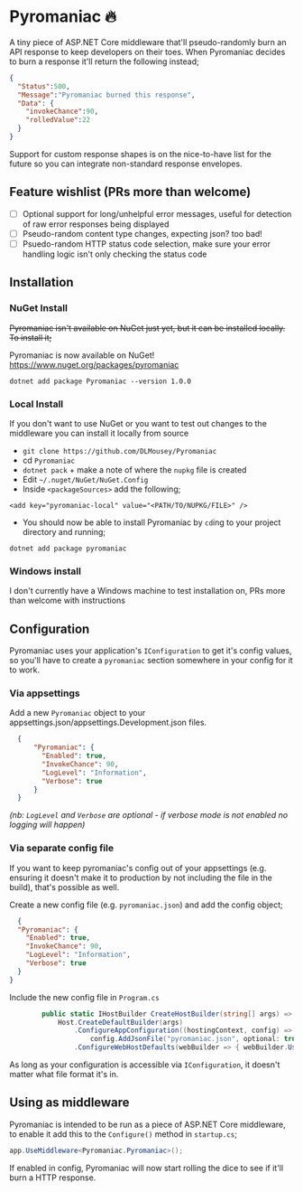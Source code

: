 # Pyromaniac :fire:

A tiny piece of ASP.NET Core middleware that'll pseudo-randomly burn an API response to keep developers on their toes.
When Pyromaniac decides to burn a response it'll return the following instead;
```json
{
  "Status":500,
  "Message":"Pyromaniac burned this response",
  "Data": {
    "invokeChance":90,
    "rolledValue":22
  }
}
```

Support for custom response shapes is on the nice-to-have list for the future so you can integrate non-standard response envelopes.

## Feature wishlist (PRs more than welcome)

- [ ] Optional support for long/unhelpful error messages, useful for detection of raw error responses being displayed
- [ ] Pseudo-random content type changes, expecting json? too bad!
- [ ] Psuedo-random HTTP status code selection, make sure your error handling logic isn't only checking the status code

## Installation

### NuGet Install

~~Pyromaniac isn't available on NuGet just yet, but it can be installed locally. To install it;~~

Pyromaniac is now available on NuGet! https://www.nuget.org/packages/pyromaniac

`dotnet add package Pyromaniac --version 1.0.0`

### Local Install

If you don't want to use NuGet or you want to test out changes to the middleware you can install it locally from source

- `git clone https://github.com/DLMousey/Pyromaniac`
- cd `Pyromaniac`
- `dotnet pack` + make a note of where the `nupkg` file is created
- Edit `~/.nuget/NuGet/NuGet.Config`
- Inside `<packageSources>` add the following;
```
<add key="pyromaniac-local" value="<PATH/TO/NUPKG/FILE>" />
```
- You should now be able to install Pyromaniac by `cd`ing to your project directory and running;
```
dotnet add package pyromaniac
```

### Windows install

I don't currently have a Windows machine to test installation on, PRs more than welcome with instructions

## Configuration

Pyromaniac uses your application's `IConfiguration` to get it's config values, so you'll have to create a `pyromaniac` section somewhere
in your config for it to work. 

### Via appsettings

Add a new `Pyromaniac` object to your appsettings.json/appsettings.Development.json files.
```json
  {
      "Pyromaniac": {
        "Enabled": true,
        "InvokeChance": 90,
        "LogLevel": "Information",
        "Verbose": true
      }
  }
```

_(nb: `LogLevel` and `Verbose` are optional - if verbose mode is not enabled no logging will happen)_

### Via separate config file

If you want to keep pyromaniac's config out of your appsettings (e.g. ensuring it doesn't make it to production by not including the file in the build), that's possible as well.

Create a new config file (e.g. `pyromaniac.json`) and add the config object;
```json
  {
  "Pyromaniac": {
    "Enabled": true,
    "InvokeChance": 90,
    "LogLevel": "Information",
    "Verbose": true
  }
}
```

Include the new config file in `Program.cs`
```csharp
        public static IHostBuilder CreateHostBuilder(string[] args) =>
            Host.CreateDefaultBuilder(args)
                .ConfigureAppConfiguration((hostingContext, config) => 
                    config.AddJsonFile("pyromaniac.json", optional: true, reloadOnChange: true)) // Add this
                .ConfigureWebHostDefaults(webBuilder => { webBuilder.UseStartup<Startup>(); });
```

As long as your configuration is accessible via `IConfiguration`, it doesn't matter what file format it's in.

## Using as middleware

Pyromaniac is intended to be run as a piece of ASP.NET Core middleware, to enable it add this to the `Configure()` method in `startup.cs`;
```csharp
app.UseMiddleware<Pyromaniac.Pyromaniac>();
```

If enabled in config, Pyromaniac will now start rolling the dice to see if it'll burn a HTTP response.
